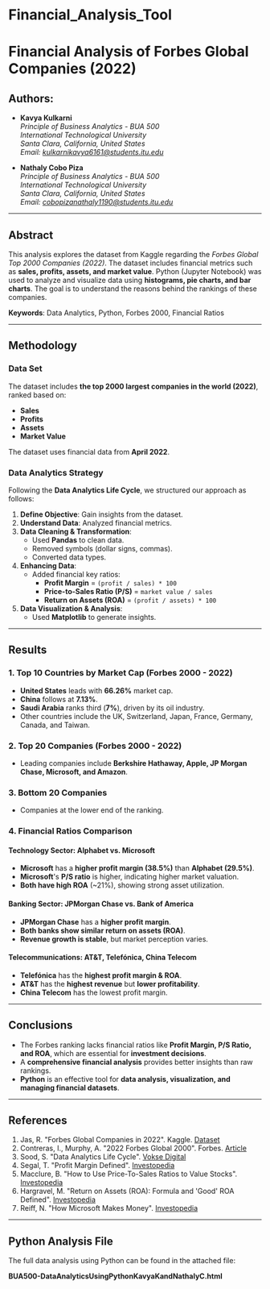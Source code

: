 # Financial_Analysis_Tool
# Financial Analysis of Forbes Global Companies (2022)

## Authors:
- **Kavya Kulkarni**  
  *Principle of Business Analytics - BUA 500*  
  *International Technological University*  
  *Santa Clara, California, United States*  
  *Email: kulkarnikavya6161@students.itu.edu*  

- **Nathaly Cobo Piza**  
  *Principle of Business Analytics - BUA 500*  
  *International Technological University*  
  *Santa Clara, California, United States*  
  *Email: cobopizanathaly1190@students.itu.edu*  

---

## Abstract

This analysis explores the dataset from Kaggle regarding the *Forbes Global Top 2000 Companies (2022)*. The dataset includes financial metrics such as **sales, profits, assets, and market value**. Python (Jupyter Notebook) was used to analyze and visualize data using **histograms, pie charts, and bar charts**. The goal is to understand the reasons behind the rankings of these companies.

**Keywords**: Data Analytics, Python, Forbes 2000, Financial Ratios

---

## Methodology

### Data Set

The dataset includes **the top 2000 largest companies in the world (2022)**, ranked based on:
- **Sales**
- **Profits**
- **Assets**
- **Market Value**

The dataset uses financial data from **April 2022**.

### Data Analytics Strategy

Following the **Data Analytics Life Cycle**, we structured our approach as follows:

1. **Define Objective**: Gain insights from the dataset.
2. **Understand Data**: Analyzed financial metrics.
3. **Data Cleaning & Transformation**:
   - Used **Pandas** to clean data.
   - Removed symbols (dollar signs, commas).
   - Converted data types.
4. **Enhancing Data**:
   - Added financial key ratios:
     - **Profit Margin** = `(profit / sales) * 100`
     - **Price-to-Sales Ratio (P/S)** = `market value / sales`
     - **Return on Assets (ROA)** = `(profit / assets) * 100`
5. **Data Visualization & Analysis**:
   - Used **Matplotlib** to generate insights.

---

## Results

### 1. Top 10 Countries by Market Cap (Forbes 2000 - 2022)
- **United States** leads with **66.26%** market cap.
- **China** follows at **7.13%**.
- **Saudi Arabia** ranks third (**7%**), driven by its oil industry.
- Other countries include the UK, Switzerland, Japan, France, Germany, Canada, and Taiwan.

### 2. Top 20 Companies (Forbes 2000 - 2022)
- Leading companies include **Berkshire Hathaway, Apple, JP Morgan Chase, Microsoft, and Amazon**.

### 3. Bottom 20 Companies
- Companies at the lower end of the ranking.

### 4. Financial Ratios Comparison

#### **Technology Sector: Alphabet vs. Microsoft**
- **Microsoft** has a **higher profit margin (38.5%)** than **Alphabet (29.5%)**.
- **Microsoft**'s **P/S ratio** is higher, indicating higher market valuation.
- **Both have high ROA** (~21%), showing strong asset utilization.

#### **Banking Sector: JPMorgan Chase vs. Bank of America**
- **JPMorgan Chase** has a **higher profit margin**.
- **Both banks show similar return on assets (ROA)**.
- **Revenue growth is stable**, but market perception varies.

#### **Telecommunications: AT&T, Telefónica, China Telecom**
- **Telefónica** has the **highest profit margin & ROA**.
- **AT&T** has the **highest revenue** but **lower profitability**.
- **China Telecom** has the lowest profit margin.

---

## Conclusions

- The Forbes ranking lacks financial ratios like **Profit Margin, P/S Ratio, and ROA**, which are essential for **investment decisions**.
- A **comprehensive financial analysis** provides better insights than raw rankings.
- **Python** is an effective tool for **data analysis, visualization, and managing financial datasets**.

---

## References

1. Jas, R. "Forbes Global Companies in 2022". Kaggle. [Dataset](https://www.kaggle.com/datasets/ramjasmaurya/top-2000-forbes-global-companies-in-2022)
2. Contreras, I., Murphy, A. "2022 Forbes Global 2000". Forbes. [Article](https://www.forbes.com/sites/isabelcontreras/2022/05/12/inside-the-global-2000-sales-and-profits-of-the-worlds-largest-companies-recovered-as-economies-reopened/?sh=cf6a45f11410)
3. Sood, S. "Data Analytics Life Cycle". [Vokse Digital](https://www.voksedigital.com/data-analytics-life-cycle/)
4. Segal, T. "Profit Margin Defined". [Investopedia](https://www.investopedia.com/terms/p/profitmargin.asp)
5. Macclure, B. "How to Use Price-To-Sales Ratios to Value Stocks". [Investopedia](https://www.investopedia.com/articles/fundamental/03/032603.asp)
6. Hargravel, M. "Return on Assets (ROA): Formula and 'Good' ROA Defined". [Investopedia](https://www.investopedia.com/terms/r/returnonassets.asp)
7. Reiff, N. "How Microsoft Makes Money". [Investopedia](https://www.investopedia.com/how-microsoft-makes-money-4798809)

---

## Python Analysis File

The full data analysis using Python can be found in the attached file:

**BUA500-DataAnalyticsUsingPythonKavyaKandNathalyC.html**
